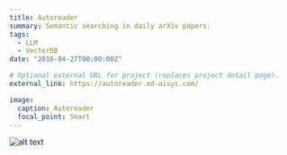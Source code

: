 ```yaml
---
title: Autoreader
summary: Semantic searching in daily arXiv papers.
tags:
  - LLM
  - VectorDB
date: "2016-04-27T00:00:00Z"

# Optional external URL for project (replaces project detail page).
external_link: https://autoreader.ed-aisys.com/

image:
  caption: Autoreader
  focal_point: Smart
---
```

![alt text](image.png)